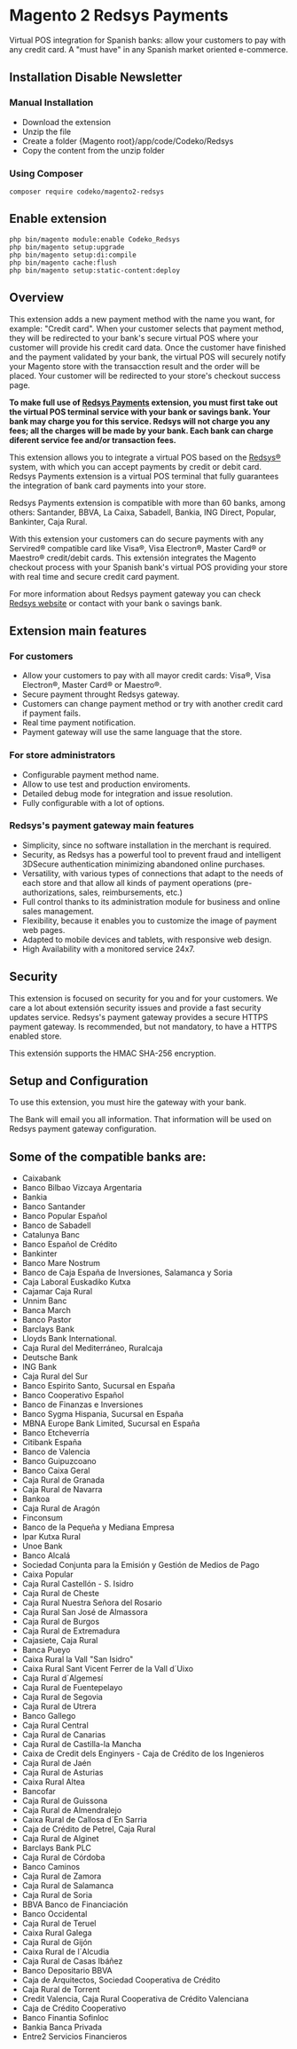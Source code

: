 # Magento 2 Redsys Payments

Virtual POS integration for Spanish banks: allow your customers to pay with any credit card. A "must have" in any Spanish market oriented e-commerce. 

## Installation Disable Newsletter

### Manual Installation

 * Download the extension
 * Unzip the file
 * Create a folder {Magento root}/app/code/Codeko/Redsys
 * Copy the content from the unzip folder

### Using Composer

```
composer require codeko/magento2-redsys
```

## Enable extension

```
php bin/magento module:enable Codeko_Redsys
php bin/magento setup:upgrade
php bin/magento setup:di:compile
php bin/magento cache:flush
php bin/magento setup:static-content:deploy
```

## Overview

This extension adds a new payment method with the name you want, for example: "Credit card". When your customer selects that payment method, they will be redirected to your bank's secure virtual POS where your customer will provide his credit card data. Once the customer have finished and the payment validated by your bank, the virtual POS will securely notify your Magento store with the transacction result and the order will be placed. Your customer will be redirected to your store's checkout success page.

**To make full use of [Redsys Payments](http://www.redsys.es/en/) extension, you must first take out the virtual POS terminal service with your bank or savings bank. Your bank may charge you for this service. Redsys will not charge you any fees; all the charges will be made by your bank. Each bank can charge diferent service fee and/or transaction fees.**

This extension allows you to integrate a virtual POS based on the [Redsys®](http://www.redsys.es/en/comercio-electronico.html) system, with which you can accept payments by credit or debit card. Redsys Payments extension is a virtual POS terminal that fully guarantees the integration of bank card payments into your store.

Redsys Payments extension is compatible with more than 60 banks, among others: Santander, BBVA, La Caixa, Sabadell, Bankia, ING Direct, Popular, Bankinter, Caja Rural.

With this extension your customers can do secure payments with any Servired® compatible card like Visa®, Visa Electron®, Master Card® or Maestro® credit/debit cards. This extensión integrates the Magento checkout process with your Spanish bank's virtual POS providing your store with real time and secure credit card payment.

For more information about Redsys payment gateway you can check [Redsys website](http://www.redsys.es/en/comercio-electronico.html) or contact with your bank o savings bank.

## Extension main features
### For customers

    

 - Allow your customers to pay with all mayor credit cards: Visa®, Visa Electron®, Master Card® or Maestro®.
 - Secure payment throught Redsys gateway.
 - Customers can change payment method or try with another credit card if payment fails.
 - Real time payment notification.
 -  Payment gateway will use the same language that the store.

### For store administrators

 - Configurable payment method name.
 - Allow to use test and production enviroments.
 - Detailed debug mode for integration and issue resolution.
 - Fully configurable with a lot of options.

### Redsys's payment gateway main features

 - Simplicity, since no software installation in the merchant is required.
 - Security, as Redsys has a powerful tool to prevent fraud and intelligent 3DSecure authentication minimizing abandoned online purchases.
 - Versatility, with various types of connections that adapt to the needs of each store and that allow all kinds of payment operations (pre-authorizations, sales, reimbursements, etc.)
 - Full control thanks to its administration module for business and online sales management.
 - Flexibility, because it enables you to customize the image of payment web pages.
 - Adapted to mobile devices and tablets, with responsive web design.
 - High Availability with a monitored service 24x7.
 
## Security
This extension is focused on security for you and for your customers. We care a lot about extensión security issues and provide a fast security updates service. Redsys's payment gateway provides a secure HTTPS payment gateway. Is recommended, but not mandatory, to have a HTTPS enabled store.

This extensión supports the HMAC SHA-256 encryption.

## Setup and Configuration
To use this extension, you must hire the gateway with your bank.

The Bank will email you all information. That information will be used on Redsys payment gateway configuration.

## Some of the compatible banks are:

 - Caixabank
 - Banco Bilbao Vizcaya Argentaria
 - Bankia
 - Banco Santander
 - Banco Popular Español
 - Banco de Sabadell
 - Catalunya Banc
 - Banco Español de Crédito
 - Bankinter
 - Banco Mare Nostrum
 - Banco de Caja España de Inversiones, Salamanca y Soria
 - Caja Laboral Euskadiko Kutxa
 - Cajamar Caja Rural
 - Unnim Banc
 - Banca March
 - Banco Pastor
 - Barclays Bank
 - Lloyds Bank International.
 - Caja Rural del Mediterráneo, Ruralcaja
 - Deutsche Bank
 - ING Bank
 - Caja Rural del Sur
 - Banco Espirito Santo, Sucursal en España
 - Banco Cooperativo Español
 - Banco de Finanzas e Inversiones
 - Banco Sygma Hispania, Sucursal en España
 - MBNA Europe Bank Limited, Sucursal en España
 - Banco Etcheverría
 - Citibank España
 - Banco de Valencia
 - Banco Guipuzcoano
 - Banco Caixa Geral
 - Caja Rural de Granada
 - Caja Rural de Navarra
 - Bankoa
 - Caja Rural de Aragón
 - Finconsum
 - Banco de la Pequeña y Mediana Empresa
 - Ipar Kutxa Rural
 - Unoe Bank
 - Banco Alcalá
 - Sociedad Conjunta para la Emisión y Gestión de Medios de Pago
 - Caixa Popular
 - Caja Rural Castellón -  S. Isidro
 - Caja Rural de Cheste
 - Caja Rural Nuestra Señora del Rosario
 - Caja Rural San José de Almassora
 - Caja Rural de Burgos
 - Caja Rural de Extremadura
 - Cajasiete, Caja Rural
 - Banca Pueyo
 - Caixa Rural la Vall "San Isidro"
 - Caixa Rural Sant Vicent Ferrer de la Vall d´Uixo
 - Caja Rural d´Algemesí
 - Caja Rural de Fuentepelayo
 - Caja Rural de Segovia
 - Caja Rural de Utrera
 - Banco Gallego
 - Caja Rural Central
 - Caja Rural de Canarias
 - Caja Rural de Castilla-la Mancha
 - Caixa de Credit dels Enginyers - Caja de Crédito de los Ingenieros
 - Caja Rural de Jaén
 - Caja Rural de Asturias
 - Caixa Rural Altea
 - Bancofar
 - Caja Rural de Guissona
 - Caja Rural de Almendralejo
 - Caixa Rural de Callosa d´En Sarria
 - Caja de Crédito de Petrel, Caja Rural
 - Caja Rural de Alginet
 - Barclays Bank PLC
 - Caja Rural de Córdoba
 - Banco Caminos
 - Caja Rural de Zamora
 - Caja Rural de Salamanca
 - Caja Rural de Soria
 - BBVA Banco de Financiación
 - Banco Occidental
 - Caja Rural de Teruel
 - Caixa Rural Galega
 - Caja Rural de Gijón
 - Caixa Rural de l´Alcudia
 - Caja Rural de Casas Ibáñez
 - Banco Depositario BBVA
 - Caja de Arquitectos, Sociedad Cooperativa de Crédito
 - Caja Rural de Torrent
 - Credit Valencia, Caja Rural Cooperativa de Crédito Valenciana
 - Caja de Crédito Cooperativo
 - Banco Finantia Sofinloc
 - Bankia Banca Privada
 - Entre2 Servicios Financieros

